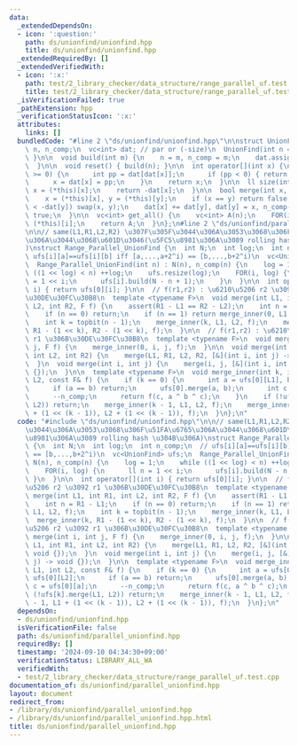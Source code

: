 ```yaml
---
data:
  _extendedDependsOn:
  - icon: ':question:'
    path: ds/unionfind/unionfind.hpp
    title: ds/unionfind/unionfind.hpp
  _extendedRequiredBy: []
  _extendedVerifiedWith:
  - icon: ':x:'
    path: test/2_library_checker/data_structure/range_parallel_uf.test.cpp
    title: test/2_library_checker/data_structure/range_parallel_uf.test.cpp
  _isVerificationFailed: true
  _pathExtension: hpp
  _verificationStatusIcon: ':x:'
  attributes:
    links: []
  bundledCode: "#line 2 \"ds/unionfind/unionfind.hpp\"\n\nstruct UnionFind {\n  int\
    \ n, n_comp;\n  vc<int> dat; // par or (-size)\n  UnionFind(int n = 0) { build(n);\
    \ }\n\n  void build(int m) {\n    n = m, n_comp = m;\n    dat.assign(n, -1);\n\
    \  }\n\n  void reset() { build(n); }\n\n  int operator[](int x) {\n    while (dat[x]\
    \ >= 0) {\n      int pp = dat[dat[x]];\n      if (pp < 0) { return dat[x]; }\n\
    \      x = dat[x] = pp;\n    }\n    return x;\n  }\n\n  ll size(int x) {\n   \
    \ x = (*this)[x];\n    return -dat[x];\n  }\n\n  bool merge(int x, int y) {\n\
    \    x = (*this)[x], y = (*this)[y];\n    if (x == y) return false;\n    if (-dat[x]\
    \ < -dat[y]) swap(x, y);\n    dat[x] += dat[y], dat[y] = x, n_comp--;\n    return\
    \ true;\n  }\n\n  vc<int> get_all() {\n    vc<int> A(n);\n    FOR(i, n) A[i] =\
    \ (*this)[i];\n    return A;\n  }\n};\n#line 2 \"ds/unionfind/parallel_unionfind.hpp\"\
    \n\n// same(L1,R1,L2,R2) \u307F\u305F\u3044\u306A\u3053\u3068\u306F\u51FA\u6765\
    \u306A\u3044\u3068\u601D\u3046(\u5FC5\u8981\u306A\u3089 rolling hash \u304B\u306A\
    )\nstruct Range_Parallel_UnionFind {\n  int N;\n  int log;\n  int n_comp;\n  //\
    \ ufs[i][a]==ufs[i][b] iff [a,...,a+2^i) == [b,...,b+2^i)\n  vc<UnionFind> ufs;\n\
    \  Range_Parallel_UnionFind(int n) : N(n), n_comp(n) {\n    log = 1;\n    while\
    \ ((1 << log) < n) ++log;\n    ufs.resize(log);\n    FOR(i, log) {\n      ll n\
    \ = 1 << i;\n      ufs[i].build(N - n + 1);\n    }\n  }\n\n  int operator[](int\
    \ i) { return ufs[0][i]; }\n\n  // f(r1,r2) : \u6210\u5206 r2 \u3092 r1 \u306B\
    \u30DE\u30FC\u30B8\n  template <typename F>\n  void merge(int L1, int R1, int\
    \ L2, int R2, F f) {\n    assert(R1 - L1 == R2 - L2);\n    int n = R1 - L1;\n\
    \    if (n == 0) return;\n    if (n == 1) return merge_inner(0, L1, L2, f);\n\
    \    int k = topbit(n - 1);\n    merge_inner(k, L1, L2, f);\n    merge_inner(k,\
    \ R1 - (1 << k), R2 - (1 << k), f);\n  }\n\n  // f(r1,r2) : \u6210\u5206 r2 \u3092\
    \ r1 \u306B\u30DE\u30FC\u30B8\n  template <typename F>\n  void merge(int i, int\
    \ j, F f) {\n    merge_inner(0, i, j, f);\n  }\n\n  void merge(int L1, int R1,\
    \ int L2, int R2) {\n    merge(L1, R1, L2, R2, [&](int i, int j) -> void {});\n\
    \  }\n  void merge(int i, int j) {\n    merge(i, j, [&](int i, int j) -> void\
    \ {});\n  }\n\n  template <typename F>\n  void merge_inner(int k, int L1, int\
    \ L2, const F& f) {\n    if (k == 0) {\n      int a = ufs[0][L1], b = ufs[0][L2];\n\
    \      if (a == b) return;\n      ufs[0].merge(a, b);\n      int c = ufs[0][a];\n\
    \      --n_comp;\n      return f(c, a ^ b ^ c);\n    }\n    if (!ufs[k].merge(L1,\
    \ L2)) return;\n    merge_inner(k - 1, L1, L2, f);\n    merge_inner(k - 1, L1\
    \ + (1 << (k - 1)), L2 + (1 << (k - 1)), f);\n  }\n};\n"
  code: "#include \"ds/unionfind/unionfind.hpp\"\n\n// same(L1,R1,L2,R2) \u307F\u305F\
    \u3044\u306A\u3053\u3068\u306F\u51FA\u6765\u306A\u3044\u3068\u601D\u3046(\u5FC5\
    \u8981\u306A\u3089 rolling hash \u304B\u306A)\nstruct Range_Parallel_UnionFind\
    \ {\n  int N;\n  int log;\n  int n_comp;\n  // ufs[i][a]==ufs[i][b] iff [a,...,a+2^i)\
    \ == [b,...,b+2^i)\n  vc<UnionFind> ufs;\n  Range_Parallel_UnionFind(int n) :\
    \ N(n), n_comp(n) {\n    log = 1;\n    while ((1 << log) < n) ++log;\n    ufs.resize(log);\n\
    \    FOR(i, log) {\n      ll n = 1 << i;\n      ufs[i].build(N - n + 1);\n   \
    \ }\n  }\n\n  int operator[](int i) { return ufs[0][i]; }\n\n  // f(r1,r2) : \u6210\
    \u5206 r2 \u3092 r1 \u306B\u30DE\u30FC\u30B8\n  template <typename F>\n  void\
    \ merge(int L1, int R1, int L2, int R2, F f) {\n    assert(R1 - L1 == R2 - L2);\n\
    \    int n = R1 - L1;\n    if (n == 0) return;\n    if (n == 1) return merge_inner(0,\
    \ L1, L2, f);\n    int k = topbit(n - 1);\n    merge_inner(k, L1, L2, f);\n  \
    \  merge_inner(k, R1 - (1 << k), R2 - (1 << k), f);\n  }\n\n  // f(r1,r2) : \u6210\
    \u5206 r2 \u3092 r1 \u306B\u30DE\u30FC\u30B8\n  template <typename F>\n  void\
    \ merge(int i, int j, F f) {\n    merge_inner(0, i, j, f);\n  }\n\n  void merge(int\
    \ L1, int R1, int L2, int R2) {\n    merge(L1, R1, L2, R2, [&](int i, int j) ->\
    \ void {});\n  }\n  void merge(int i, int j) {\n    merge(i, j, [&](int i, int\
    \ j) -> void {});\n  }\n\n  template <typename F>\n  void merge_inner(int k, int\
    \ L1, int L2, const F& f) {\n    if (k == 0) {\n      int a = ufs[0][L1], b =\
    \ ufs[0][L2];\n      if (a == b) return;\n      ufs[0].merge(a, b);\n      int\
    \ c = ufs[0][a];\n      --n_comp;\n      return f(c, a ^ b ^ c);\n    }\n    if\
    \ (!ufs[k].merge(L1, L2)) return;\n    merge_inner(k - 1, L1, L2, f);\n    merge_inner(k\
    \ - 1, L1 + (1 << (k - 1)), L2 + (1 << (k - 1)), f);\n  }\n};\n"
  dependsOn:
  - ds/unionfind/unionfind.hpp
  isVerificationFile: false
  path: ds/unionfind/parallel_unionfind.hpp
  requiredBy: []
  timestamp: '2024-09-10 04:34:30+09:00'
  verificationStatus: LIBRARY_ALL_WA
  verifiedWith:
  - test/2_library_checker/data_structure/range_parallel_uf.test.cpp
documentation_of: ds/unionfind/parallel_unionfind.hpp
layout: document
redirect_from:
- /library/ds/unionfind/parallel_unionfind.hpp
- /library/ds/unionfind/parallel_unionfind.hpp.html
title: ds/unionfind/parallel_unionfind.hpp
---
```

